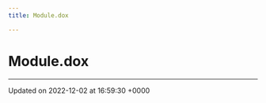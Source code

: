```yaml
---
title: Module.dox

---
```


# Module.dox








-------------------------------

Updated on 2022-12-02 at 16:59:30 +0000
